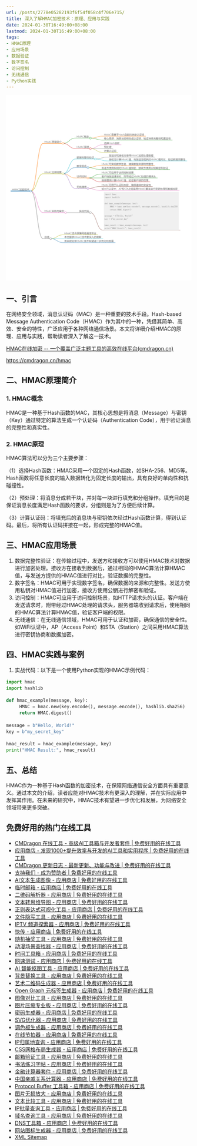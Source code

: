```yaml
---
url: /posts/2778e05282193f6f54f058c4f706e715/
title: 深入了解HMAC加密技术：原理、应用与实践
date: 2024-01-30T16:49:00+08:00
lastmod: 2024-01-30T16:49:00+08:00
tags:
- HMAC原理
- 应用场景
- 数据验证
- 数字签名
- 访问控制
- 无线通信
- Python实践
---
```



<img src="/images/2024_02_03 18_28_56.png" title="2024_02_03 18_28_56.png" alt="2024_02_03 18_28_56.png"/>

## 一、引言

在网络安全领域，消息认证码（MAC）是一种重要的技术手段。Hash-based Message Authentication Code（HMAC）作为其中的一种，凭借其简单、高效、安全的特性，广泛应用于各种网络通信场景。本文将详细介绍HMAC的原理、应用与实践，帮助读者深入了解这一技术。

[HMAC在线加密 -- 一个覆盖广泛主题工具的高效在线平台(cmdragon.cn)](https://cmdragon.cn/hmac)

https://cmdragon.cn/hmac

## 二、HMAC原理简介

### 1. HMAC概念

HMAC是一种基于Hash函数的MAC，其核心思想是将消息（Message）与密钥（Key）通过特定的算法生成一个认证码（Authentication Code），用于验证消息的完整性和真实性。

### 2. HMAC原理

HMAC算法可以分为三个主要步骤：

（1）选择Hash函数：HMAC采用一个固定的Hash函数，如SHA-256、MD5等。Hash函数将任意长度的输入数据转化为固定长度的输出，具有良好的单向性和抗碰撞性。

（2）预处理：将消息分成若干块，并对每一块进行填充和分组操作。填充目的是保证消息长度满足Hash函数的要求，分组则是为了方便后续计算。

（3）计算认证码：将填充后的消息块与密钥依次经过Hash函数计算，得到认证码。最后，将所有认证码拼接在一起，形成完整的HMAC值。

## 三、HMAC应用场景

1. 数据完整性验证：在传输过程中，发送方和接收方可以使用HMAC技术对数据进行加密处理。接收方在接收到数据后，通过相同的HMAC算法计算HMAC值，与发送方提供的HMAC值进行对比，验证数据的完整性。
2. 数字签名：HMAC可用于实现数字签名，确保数据的来源和完整性。发送方使用私钥对HMAC值进行加密，接收方使用公钥进行解密和验证。
3. 访问控制：HMAC可应用于访问控制场景，如HTTP请求头的认证。客户端在发送请求时，附带经过HMAC处理的请求头，服务器端收到请求后，使用相同的HMAC算法计算HMAC值，验证客户端的权限。
4. 无线通信：在无线通信领域，HMAC可用于认证和加密，确保通信的安全性。如WiFi认证中，AP（Access Point）和STA（Station）之间采用HMAC算法进行密钥协商和数据加密。

## 四、HMAC实践与案例

1. 实战代码：以下是一个使用Python实现的HMAC示例代码：



```python
import hmac
import hashlib

def hmac_example(message, key):
     HMAC = hmac.new(key.encode(), message.encode(), hashlib.sha256)
     return HMAC.digest()

message = b"Hello, World!"
key = b"my_secret_key"

hmac_result = hmac_example(message, key)
print("HMAC Result:", hmac_result)
```

## 五、总结

HMAC作为一种基于Hash函数的加密技术，在保障网络通信安全方面具有重要意义。通过本文的介绍，读者应能对HMAC技术有更深入的理解，并在实际应用中发挥其作用。在未来的研究中，HMAC技术有望进一步优化和发展，为网络安全领域带来更多突破。

## 免费好用的热门在线工具

- [CMDragon 在线工具 - 高级AI工具箱与开发者套件 | 免费好用的在线工具](https://tools.cmdragon.cn/zh)
- [应用商店 - 发现1000+提升效率与开发的AI工具和实用程序 | 免费好用的在线工具](https://tools.cmdragon.cn/zh/apps?category=trending)
- [CMDragon 更新日志 - 最新更新、功能与改进 | 免费好用的在线工具](https://tools.cmdragon.cn/zh/changelog)
- [支持我们 - 成为赞助者 | 免费好用的在线工具](https://tools.cmdragon.cn/zh/sponsor)
- [AI文本生成图像 - 应用商店 | 免费好用的在线工具](https://tools.cmdragon.cn/zh/apps/text-to-image-ai)
- [临时邮箱 - 应用商店 | 免费好用的在线工具](https://tools.cmdragon.cn/zh/apps/temp-email)
- [二维码解析器 - 应用商店 | 免费好用的在线工具](https://tools.cmdragon.cn/zh/apps/qrcode-parser)
- [文本转思维导图 - 应用商店 | 免费好用的在线工具](https://tools.cmdragon.cn/zh/apps/text-to-mindmap)
- [正则表达式可视化工具 - 应用商店 | 免费好用的在线工具](https://tools.cmdragon.cn/zh/apps/regex-visualizer)
- [文件隐写工具 - 应用商店 | 免费好用的在线工具](https://tools.cmdragon.cn/zh/apps/steganography-tool)
- [IPTV 频道探索器 - 应用商店 | 免费好用的在线工具](https://tools.cmdragon.cn/zh/apps/iptv-explorer)
- [快传 - 应用商店 | 免费好用的在线工具](https://tools.cmdragon.cn/zh/apps/snapdrop)
- [随机抽奖工具 - 应用商店 | 免费好用的在线工具](https://tools.cmdragon.cn/zh/apps/lucky-draw)
- [动漫场景查找器 - 应用商店 | 免费好用的在线工具](https://tools.cmdragon.cn/zh/apps/anime-scene-finder)
- [时间工具箱 - 应用商店 | 免费好用的在线工具](https://tools.cmdragon.cn/zh/apps/time-toolkit)
- [网速测试 - 应用商店 | 免费好用的在线工具](https://tools.cmdragon.cn/zh/apps/speed-test)
- [AI 智能抠图工具 - 应用商店 | 免费好用的在线工具](https://tools.cmdragon.cn/zh/apps/background-remover)
- [背景替换工具 - 应用商店 | 免费好用的在线工具](https://tools.cmdragon.cn/zh/apps/background-replacer)
- [艺术二维码生成器 - 应用商店 | 免费好用的在线工具](https://tools.cmdragon.cn/zh/apps/artistic-qrcode)
- [Open Graph 元标签生成器 - 应用商店 | 免费好用的在线工具](https://tools.cmdragon.cn/zh/apps/open-graph-generator)
- [图像对比工具 - 应用商店 | 免费好用的在线工具](https://tools.cmdragon.cn/zh/apps/image-comparison)
- [图片压缩专业版 - 应用商店 | 免费好用的在线工具](https://tools.cmdragon.cn/zh/apps/image-compressor)
- [密码生成器 - 应用商店 | 免费好用的在线工具](https://tools.cmdragon.cn/zh/apps/password-generator)
- [SVG优化器 - 应用商店 | 免费好用的在线工具](https://tools.cmdragon.cn/zh/apps/svg-optimizer)
- [调色板生成器 - 应用商店 | 免费好用的在线工具](https://tools.cmdragon.cn/zh/apps/color-palette)
- [在线节拍器 - 应用商店 | 免费好用的在线工具](https://tools.cmdragon.cn/zh/apps/online-metronome)
- [IP归属地查询 - 应用商店 | 免费好用的在线工具](https://tools.cmdragon.cn/zh/apps/ip-geolocation)
- [CSS网格布局生成器 - 应用商店 | 免费好用的在线工具](https://tools.cmdragon.cn/zh/apps/css-grid-layout)
- [邮箱验证工具 - 应用商店 | 免费好用的在线工具](https://tools.cmdragon.cn/zh/apps/email-validator)
- [书法练习字帖 - 应用商店 | 免费好用的在线工具](https://tools.cmdragon.cn/zh/apps/calligraphy-practice)
- [金融计算器套件 - 应用商店 | 免费好用的在线工具](https://tools.cmdragon.cn/zh/apps/finance-calculator-suite)
- [中国亲戚关系计算器 - 应用商店 | 免费好用的在线工具](https://tools.cmdragon.cn/zh/apps/chinese-kinship-calculator)
- [Protocol Buffer 工具箱 - 应用商店 | 免费好用的在线工具](https://tools.cmdragon.cn/zh/apps/protobuf-toolkit)
- [图片无损放大 - 应用商店 | 免费好用的在线工具](https://tools.cmdragon.cn/zh/apps/image-upscaler)
- [文本比较工具 - 应用商店 | 免费好用的在线工具](https://tools.cmdragon.cn/zh/apps/text-compare)
- [IP批量查询工具 - 应用商店 | 免费好用的在线工具](https://tools.cmdragon.cn/zh/apps/ip-batch-lookup)
- [域名查询工具 - 应用商店 | 免费好用的在线工具](https://tools.cmdragon.cn/zh/apps/domain-finder)
- [DNS工具箱 - 应用商店 | 免费好用的在线工具](https://tools.cmdragon.cn/zh/apps/dns-toolkit)
- [网站图标生成器 - 应用商店 | 免费好用的在线工具](https://tools.cmdragon.cn/zh/apps/favicon-generator)
- [XML Sitemap](https://tools.cmdragon.cn/sitemap_index.xml)
